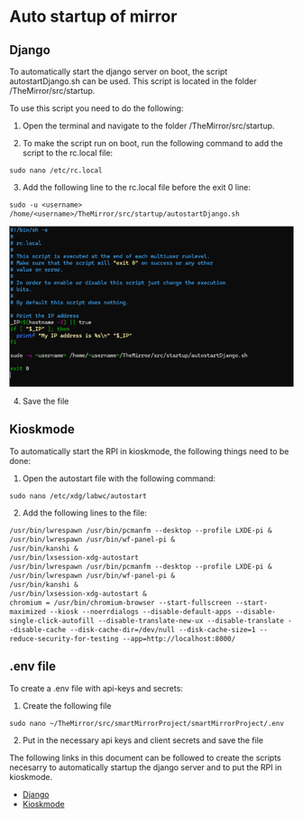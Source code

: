 # Auto startup of mirror

## Django 
To automatically start the django server on boot, the script autostartDjango.sh can be used. This script is located in the folder /TheMirror/src/startup.

To use this script you need to do the following: 
1. Open the terminal and navigate to the folder /TheMirror/src/startup.

2. To make the script run on boot, run the following command to add the script to the rc.local file: 
```
sudo nano /etc/rc.local
```
3. Add the following line to the rc.local file before the exit 0 line: 
```
sudo -u <username> /home/<username>/TheMirror/src/startup/autostartDjango.sh
```
![example](img/startup/rc.local.png)

4. Save the file

## Kioskmode
To automatically start the RPI in kioskmode, the following things need to be done:

1. Open the autostart file with the following command:
```
sudo nano /etc/xdg/labwc/autostart
```
2. Add the following lines to the file:
```
/usr/bin/lwrespawn /usr/bin/pcmanfm --desktop --profile LXDE-pi &
/usr/bin/lwrespawn /usr/bin/wf-panel-pi &
/usr/bin/kanshi &
/usr/bin/lxsession-xdg-autostart
/usr/bin/lwrespawn /usr/bin/pcmanfm --desktop --profile LXDE-pi &
/usr/bin/lwrespawn /usr/bin/wf-panel-pi &
/usr/bin/kanshi &
/usr/bin/lxsession-xdg-autostart &
chromium = /usr/bin/chromium-browser --start-fullscreen --start-maximized --kiosk --noerrdialogs --disable-default-apps --disable-single-click-autofill --disable-translate-new-ux --disable-translate --disable-cache --disk-cache-dir=/dev/null --disk-cache-size=1 --reduce-security-for-testing --app=http://localhost:8000/ 
```	

## .env file
To create a .env file with api-keys and secrets:
1. Create the following file
```
sudo nano ~/TheMirror/src/smartMirrorProject/smartMirrorProject/.env
```
2. Put in the necessary api keys and client secrets and save the file

The following links in this document can be followed to create the scripts necesarry to automatically startup the django server and to put the RPI in kioskmode. 
- [Django](https://forums.raspberrypi.com/viewtopic.php?t=257749)
- [Kioskmode](https://forums.raspberrypi.com/viewtopic.php?t=378883)